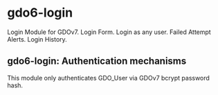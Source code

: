 # gdo6-login

Login Module for GDOv7. Login Form. Login as any user. Failed Attempt Alerts. Login History.


## gdo6-login: Authentication mechanisms

This module only authenticates GDO_User via GDOv7 bcrypt password hash.

